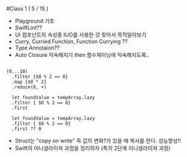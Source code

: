 #Class 1 ( 5 / 15 )

- Playground 기초
- SwiftLint??
- UI 컴포넌트의 속성중 IUO를 사용한 것 찾아서 목적알아보기
- Curry, Curried Function, Function Currying ??
- Type Annotaion??
- Auto Closure 익숙해지기 then 함수체이닝에 익숙해지도록..
```

(0...10)
  .filter {$0 % 2 == 0}
  .map {$0 * 2}
  .reduce(0, +) 
  
  let foundValue = tempArray.lazy
  .filter { $0 % 2 == 0}
  .first

  let foundValue = tempArray.lazy
  .filter { $0 % 2 == 0}
  .first ?? 0
```

- Struct는 "copy on write" 즉 값의 변화?가 있을 때 복사를 한다. 성능향상!!
- Swift의 이니셜라이져 과정을 정리하자 (특히 2단계 이니셜라이져 과정)